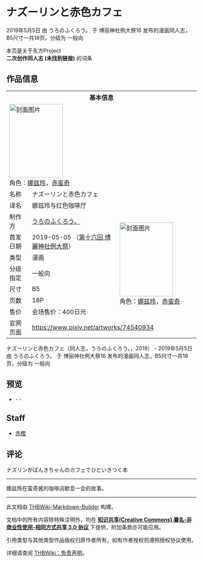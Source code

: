 # ナズーリンと赤色カフェ

<!-- source html: G:\repos\THBWiki-Markdown-Builder\THBWikiMarkdown\Temp\main\9\9a\ns0%3A%E3%83%8A%E3%82%BA%E3%83%BC%E3%83%AA%E3%83%B3%E3%81%A8%E8%B5%A4%E8%89%B2%E3%82%AB%E3%83%95%E3%82%A7.html -->

2019年5月5日 由 うろのふくろう。 于 博丽神社例大祭16 发布的漫画同人志，B5尺寸一共18页，分级为 一般向

本页是关于东方Project  
 **二次创作同人志 (未找到链接)** 的词条
## 作品信息

<table><tbody><tr><th colspan="3">基本信息</th></tr><tr><td class="cover-artwork-mobile" colspan="2"><a href="./文件-ナズーリンと赤色カフェ封面.jpg.md" class="image" title="封面图片"><img alt="封面图片" src="https://upload.thwiki.cc/thumb/0/06/%E3%83%8A%E3%82%BA%E3%83%BC%E3%83%AA%E3%83%B3%E3%81%A8%E8%B5%A4%E8%89%B2%E3%82%AB%E3%83%95%E3%82%A7%E5%B0%81%E9%9D%A2.jpg/141px-%E3%83%8A%E3%82%BA%E3%83%BC%E3%83%AA%E3%83%B3%E3%81%A8%E8%B5%A4%E8%89%B2%E3%82%AB%E3%83%95%E3%82%A7%E5%B0%81%E9%9D%A2.jpg" decoding="async" loading="lazy" width="141" height="196" srcset="https://upload.thwiki.cc/thumb/0/06/%E3%83%8A%E3%82%BA%E3%83%BC%E3%83%AA%E3%83%B3%E3%81%A8%E8%B5%A4%E8%89%B2%E3%82%AB%E3%83%95%E3%82%A7%E5%B0%81%E9%9D%A2.jpg/212px-%E3%83%8A%E3%82%BA%E3%83%BC%E3%83%AA%E3%83%B3%E3%81%A8%E8%B5%A4%E8%89%B2%E3%82%AB%E3%83%95%E3%82%A7%E5%B0%81%E9%9D%A2.jpg 1.5x, https://upload.thwiki.cc/thumb/0/06/%E3%83%8A%E3%82%BA%E3%83%BC%E3%83%AA%E3%83%B3%E3%81%A8%E8%B5%A4%E8%89%B2%E3%82%AB%E3%83%95%E3%82%A7%E5%B0%81%E9%9D%A2.jpg/283px-%E3%83%8A%E3%82%BA%E3%83%BC%E3%83%AA%E3%83%B3%E3%81%A8%E8%B5%A4%E8%89%B2%E3%82%AB%E3%83%95%E3%82%A7%E5%B0%81%E9%9D%A2.jpg 2x" data-file-width="650" data-file-height="900"></a><div class="cover-char">角色：<a href="./娜兹玲.md" title="娜兹玲">娜兹玲</a>，<a href="./赤蛮奇.md" title="赤蛮奇">赤蛮奇</a></div></td>
</tr><tr><td class="label">名称</td><td colspan="2"> ナズーリンと赤色カフェ </td></tr><tr><td class="label">译名</td><td colspan="2"> 娜兹玲与红色咖啡厅 </td></tr><tr><td class="label">制作方</td><td><a href="./うろのふくろう。.md" title="うろのふくろう。">うろのふくろう。</a></td><td class="cover-artwork" rowspan="7" style="min-width:196px;"><a href="./文件-ナズーリンと赤色カフェ封面.jpg.md" class="image" title="封面图片"><img alt="封面图片" src="https://upload.thwiki.cc/thumb/0/06/%E3%83%8A%E3%82%BA%E3%83%BC%E3%83%AA%E3%83%B3%E3%81%A8%E8%B5%A4%E8%89%B2%E3%82%AB%E3%83%95%E3%82%A7%E5%B0%81%E9%9D%A2.jpg/141px-%E3%83%8A%E3%82%BA%E3%83%BC%E3%83%AA%E3%83%B3%E3%81%A8%E8%B5%A4%E8%89%B2%E3%82%AB%E3%83%95%E3%82%A7%E5%B0%81%E9%9D%A2.jpg" decoding="async" loading="lazy" width="141" height="196" srcset="https://upload.thwiki.cc/thumb/0/06/%E3%83%8A%E3%82%BA%E3%83%BC%E3%83%AA%E3%83%B3%E3%81%A8%E8%B5%A4%E8%89%B2%E3%82%AB%E3%83%95%E3%82%A7%E5%B0%81%E9%9D%A2.jpg/212px-%E3%83%8A%E3%82%BA%E3%83%BC%E3%83%AA%E3%83%B3%E3%81%A8%E8%B5%A4%E8%89%B2%E3%82%AB%E3%83%95%E3%82%A7%E5%B0%81%E9%9D%A2.jpg 1.5x, https://upload.thwiki.cc/thumb/0/06/%E3%83%8A%E3%82%BA%E3%83%BC%E3%83%AA%E3%83%B3%E3%81%A8%E8%B5%A4%E8%89%B2%E3%82%AB%E3%83%95%E3%82%A7%E5%B0%81%E9%9D%A2.jpg/283px-%E3%83%8A%E3%82%BA%E3%83%BC%E3%83%AA%E3%83%B3%E3%81%A8%E8%B5%A4%E8%89%B2%E3%82%AB%E3%83%95%E3%82%A7%E5%B0%81%E9%9D%A2.jpg 2x" data-file-width="650" data-file-height="900"></a><div class="cover-char">角色：<a href="./娜兹玲.md" title="娜兹玲">娜兹玲</a>，<a href="./赤蛮奇.md" title="赤蛮奇">赤蛮奇</a></div></td>
</tr><tr><td class="label">首发日期</td><td>2019-05-05&#160;（<a href="/展会作品列表?e=%E5%8D%9A%E4%B8%BD%E7%A5%9E%E7%A4%BE%E4%BE%8B%E5%A4%A7%E7%A5%AD%2316">第十六回 博麗神社例大祭</a>）</td></tr><tr><td class="label">类型</td><td>漫画</td></tr><tr><td class="label">分级指定</td><td>一般向</td></tr><tr><td class="label">尺寸</td><td>B5</td></tr><tr><td class="label">页数</td><td>18P</td></tr><tr><td class="label">售价</td><td>会场售价：400日元</td></tr>
<tr><td class="label">官网页面</td><td colspan="2"><a rel="nofollow" class="external free" href="https://www.pixiv.net/artworks/74540934">https://www.pixiv.net/artworks/74540934</a></td></tr></tbody></table>

ナズーリンと赤色カフェ（同人志，うろのふくろう。，2019） - 2019年5月5日 由 うろのふくろう。 于 博丽神社例大祭16 发布的漫画同人志，B5尺寸一共18页，分级为 一般向
## 预览
- [](./文件-ナズーリンと赤色カフェ预览图1.jpg.md)- [](./文件-ナズーリンと赤色カフェ预览图2.jpg.md)- [](./文件-ナズーリンと赤色カフェ预览图3.jpg.md)

## Staff
- [赤樫](./赤樫.md)

## 评论
  
ナズリンがばんきちゃんのカフェでひといきつく本
  

___

  
娜兹玲在蛮奇酱的咖啡店歇息一会的故事。
  
  
  

  





---

此文档由 [THBWiki-Markdown-Builder](https://github.com/Delsin-Yu/THBWiki-Markdown-Builder) 构建。

文档中的所有内容除特殊注明外，均在 [**知识共享(Creative Commons) 署名-非商业性使用-相同方式共享 3.0 协议**](https://creativecommons.org/licenses/by-sa/3.0/deed.zh-hans) 下提供，附加条款亦可能应用。

引用类型与其他类型作品版权归原作者所有，如有作者授权则遵照授权协议使用。

详细请查阅 [THBWiki：免责声明](https://thbwiki.cc/THBWiki:%E5%85%8D%E8%B4%A3%E5%A3%B0%E6%98%8E)。

